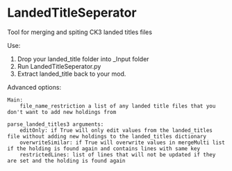 # LandedTitleSeperator
 Tool for merging and spiting CK3 landed titles files
 
 Use:
 1. Drop your landed_title folder into _Input folder
 2. Run LandedTitleSeperator.py
 3. Extract landed_title back to your mod.
 
 Advanced options:
	
 	Main:
  		file_name_restriction a list of any landed title files that you don't want to add new holdings from

	parse_landed_titles3 arguments:
		editOnly: if True will only edit values from the landed_titles file without adding new holdings to the landed_titles dictionary
		overwriteSimilar: if True will overwrite values in mergeMulti list if the holding is found again and contains lines with same key
		restrictedLines: list of lines that will not be updated if they are set and the holding is found again 
